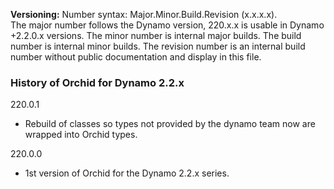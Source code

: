 ﻿**Versioning:** Number syntax: Major.Minor.Build.Revision (x.x.x.x).  
The major number follows the Dynamo version, 220.x.x is usable in Dynamo +2.2.0.x versions. The minor number is internal major builds. The build number is internal minor builds. The revision number is an internal build number without public documentation and display in this file.  


### History of Orchid for Dynamo 2.2.x ###  
  
220.0.1  
- Rebuild of classes so types not provided by the dynamo team now are wrapped into Orchid types.  
  
220.0.0  	
- 1st version of Orchid for the Dynamo 2.2.x series.  
